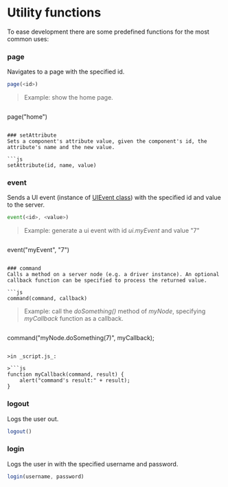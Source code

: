 # Utility functions

To ease development there are some predefined functions for the most common uses:

### page
Navigates to a page with the specified id.

```js
page(<id>)
```

>Example: show the home page.

>```js
page("home")
```

### setAttribute
Sets a component's attribute value, given the component's id, the attribute's name and the new value.

```js
setAttribute(id, name, value)
```

### event
Sends a UI event (instance of [UIEvent class](../../../sfera/apidocs/cc/sferalabs/sfera/ui/UIEvent.html)) with the specified id and value to the server.

```js
event(<id>, <value>)
```

>Example: generate a ui event with id _ui.myEvent_ and value "7"

>```js
event("myEvent", "7")
```

### command
Calls a method on a server node (e.g. a driver instance). An optional callback function can be specified to process the returned value.

```js
command(command, callback)
```

>Example: call the _doSomething()_ method of _myNode_, specifying _myCallback_ function as a callback.

	
>```js
command("myNode.doSomething(7)", myCallback);
```

>in _script.js_:

>```js
function myCallback(command, result) {
	alert("command's result:" + result);
}
```
	
### logout
Logs the user out.

```js
logout()
```

### login
Logs the user in with the specified username and password.

```js
login(username, password)
```
